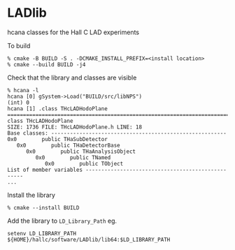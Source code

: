 # LADlib
hcana classes for the Hall C LAD experiments 

To build

    % cmake -B BUILD -S . -DCMAKE_INSTALL_PREFIX=<install location>
    % cmake --build BUILD -j4

Check that the library and classes are visible

    % hcana -l
    hcana [0] gSystem->Load("BUILD/src/libNPS")
    (int) 0
    hcana [1] .class THcLADHodoPlane
    ===========================================================================
    class THcLADHodoPlane
    SIZE: 1736 FILE: THcLADHodoPlane.h LINE: 18
    Base classes: --------------------------------------------------------
    0x0        public THaSubDetector
       0x0        public THaDetectorBase
          0x0        public THaAnalysisObject
             0x0        public TNamed
                0x0        public TObject
    List of member variables --------------------------------------------------
    ...
Install the library

    % cmake --install BUILD

Add the library to `LD_Library_Path`
eg.

    setenv LD_LIBRARY_PATH ${HOME}/hallc/software/LADlib/lib64:$LD_LIBRARY_PATH
